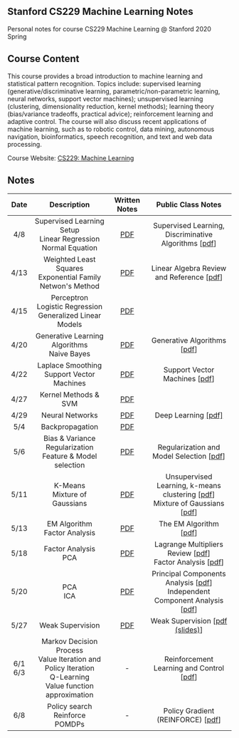 ## Stanford CS229 Machine Learning Notes

Personal notes for course CS229 Machine Learning @ Stanford 2020 Spring

## Course Content
This course provides a broad introduction to machine learning and statistical pattern recognition. Topics include: supervised learning (generative/discriminative learning, parametric/non-parametric learning, neural networks, support vector machines); unsupervised learning (clustering, dimensionality reduction, kernel methods); learning theory (bias/variance tradeoffs, practical advice); reinforcement learning and adaptive control. The course will also discuss recent applications of machine learning, such as to robotic control, data mining, autonomous navigation, bioinformatics, speech recognition, and text and web data processing.

Course Website: [CS229: Machine Learning](http://cs229.stanford.edu/)

## Notes

Date|Description|Written Notes|Public Class Notes|
:-:|:-:|:-:|:-:|
4/8 | Supervised Learning Setup <br> Linear Regression <br> Normal Equation | [PDF](Notes/CS229_Note_Apr_8,_2020_(Linear_Regression_&_Normal_Equation).pdf) | Supervised Learning, Discriminative Algorithms [[pdf](http://cs229.stanford.edu/notes2020spring/cs229-notes1.pdf)]|
4/13 | Weighted Least Squares <br> Exponential Family <br> Netwon's Method| [PDF](Notes/CS229_Note_Apr_13,_2020_(Locally_Weighted_Regression_&_Logistic_Regression_&_Newton's_Method).pdf) |  Linear Algebra Review and Reference [[pdf](http://cs229.stanford.edu/section/cs229-linalg.pdf)] |
4/15 | Perceptron <br> Logistic Regression <br> Generalized Linear Models| [PDF](Notes/CS229_Note_Apr_15,_2020_(Exponential_Family_&_Generalized_Linear_Models).pdf) |  |
4/20 | Generative Learning Algorithms <br> Naive Bayes| [PDF](Notes/CS229_Note_Apr_20,_2020_(Generative_Learning_Algorithms_&_Naive_Bayes).pdf) | Generative Algorithms [[pdf](http://cs229.stanford.edu/notes2020spring/cs229-notes2.pdf)] |
4/22 | Laplace Smoothing <br> Support Vector Machines| [PDF](Notes/CS229_Note_Apr_22,_2020_(Laplace_Smoothing_&_Kernel_Methods).pdf)| Support Vector Machines [[pdf](http://cs229.stanford.edu/notes2019fall/cs229-notes3.pdf)] |
4/27 | Kernel Methods & SVM| [PDF](Notes/CS229_Note_Apr_27,_2020_(Kernel_Methods_&_SVM).pdf)| |
4/29 | Neural Networks| [PDF](Notes/CS229_Note_Apr_29,_2020_(Neural_Networks).pdf)| Deep Learning [[pdf]](http://cs229.stanford.edu/notes2020spring/cs229-notes-deep_learning.pdf)|
5/4 | Backpropagation| [PDF](Notes/CS229_Note_May_4,_2020_(Backpropagation).pdf)| |
5/6 | Bias & Variance <br> Regularization <br> Feature & Model selection| [PDF](Notes/CS229_Note_May_6,_2020_(Bias_and_Variance).pdf)| Regularization and Model Selection [[pdf](http://cs229.stanford.edu/notes2020spring/bias-variance-error-analysis.pdf)] |
5/11 | K-Means <br> Mixture of Gaussians| [PDF](Notes/CS229_Note_May_11,_2020_(K-Means_&_Mixture_of_Gaussians).pdf)| Unsupervised Learning, k-means clustering [[pdf](http://cs229.stanford.edu/notes/cs229-notes7a.pdf)] <br> Mixture of Gaussians [[pdf](http://cs229.stanford.edu/notes/cs229-notes7b.pdf)] |
5/13 | EM Algorithm <br> Factor Analysis| [PDF](Notes/CS229_Note_May_13,_2020_(EM_Algorithm_&_Factor_Analysis).pdf)| The EM Algorithm [[pdf](http://cs229.stanford.edu/notes/cs229-notes8.pdf)] |
5/18 |  Factor Analysis <br> PCA| [PDF](Notes/CS229_Note_May_18,_2020_(Factor_Analysis_&_PCA).pdf)| Lagrange Multipliers Review [[pdf](http://cs229.stanford.edu/notes2020spring/lagrange_multiplier.pdf)] <br> Factor Analysis [[pdf](http://cs229.stanford.edu/notes2020spring/cs229-notes9.pdf)]|
5/20 |  PCA <br> ICA | [PDF](Notes/CS229_Note_May_20,_2020_(PCA_&_ICA).pdf)| Principal Components Analysis [[pdf](http://cs229.stanford.edu/notes2020spring/cs229-notes10.pdf)] <br> Independent Component Analysis [[pdf](http://cs229.stanford.edu/notes2020spring/cs229-notes11.pdf)]|
5/27 |  Weak Supervision | [PDF](Notes/CS229_Note_May_27,_2020_(Weakly_Supervision_Learning).pdf)| Weak Supervision [[pdf (slides)](http://cs229.stanford.edu/notes2020spring/weak_supervision_slides.pdf)]|
6/1<br>6/3 |  Markov Decision Process <br> Value Iteration and Policy Iteration <br> Q-Learning <br> Value function approximation | - | Reinforcement Learning and Control [[pdf](http://cs229.stanford.edu/notes2020spring/cs229-notes12.pdf)] |
6/8 |  Policy search <br> Reinforce <br> POMDPs | - | Policy Gradient (REINFORCE) [[pdf](http://cs229.stanford.edu/notes2020spring/cs229-notes14.pdf)] |

